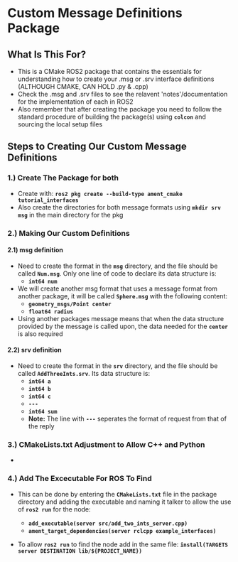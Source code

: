 
# **Custom Message Definitions Package**

## What Is This For?

- This is a CMake ROS2 package that contains the essentials for understanding how to create your .msg or .srv interface definitions (ALTHOUGH CMAKE, CAN HOLD .py & .cpp)
- Check the .msg and .srv files to see the relavent 'notes'/documentation for the implementation of each in ROS2
- Also remember that after creating the package you need to follow the standard procedure of building the package(s) using **`colcon`** and sourcing the local setup files

## Steps to Creating Our Custom Message Definitions

### **1.) Create The Package for both**
- Create with: **`ros2 pkg create --build-type ament_cmake tutorial_interfaces`**
- Also create the directories for both message formats using **`mkdir srv msg`** in the main directory for the pkg

### **2.) Making Our Custom Definitions**
  #### 2.1) msg definition
  - Need to create the format in the **`msg`** directory, and the file should be called **`Num.msg`**. Only one line of code to declare its data structure is:
    - **`int64 num`**
  - We will create another msg format that uses a message format from another package, it will be called **`Sphere.msg`** with the following content:
    - **`geometry_msgs/Point center`**
    - **`float64 radius`**
  - Using another packages message means that when the data structure provided by the message is called upon, the data needed for the **`center`** is also required

  #### 2.2) srv definition
 - Need to create the format in the **`srv`** directory, and the file should be called **`AddThreeInts.srv`**. Its data structure is:
    - **`int64 a`**
    - **`int64 b`**
    - **`int64 c`**
    - **`---`**
    - **`int64 sum`**
    - **Note:** The line with **`---`** seperates the format of request from that of the reply

### **3.) CMakeLists.txt Adjustment to Allow C++ and Python**
- 


### **4.) Add The Excecutable For ROS To Find**
- This can be done by entering the **`CMakeLists.txt`** file in the package directory and adding the executable and naming it talker to allow the use of **`ros2 run`** for the node:

  - **`add_executable(server src/add_two_ints_server.cpp)`**
  - **`ament_target_dependencies(server rclcpp example_interfaces)`**
  
- To allow **`ros2 run`** to find the node add in the same file:
  **`install(TARGETS
  server
  DESTINATION lib/${PROJECT_NAME})`**



  

  
